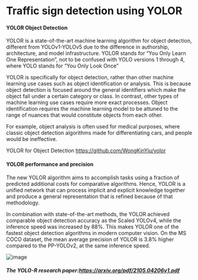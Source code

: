 # Traffic sign detection using YOLOR

#### YOLOR Object Detection

YOLOR is a state-of-the-art machine learning algorithm for object detection, different from YOLOv1-YOLOv5 due to the difference in authorship, architecture, and model infrastructure. YOLOR stands for “You Only Learn One Representation”, not to be confused with YOLO versions 1 through 4, where YOLO stands for “You Only Look Once”


YOLOR is specifically for object detection, rather than other machine learning use cases such as object identification or analysis. This is because object detection is focused around the general identifiers which make the object fall under a certain category or class. In contrast, other types of machine learning use cases require more exact processes. Object identification requires the machine learning model to be attuned to the range of nuances that would constitute objects from each other.

For example, object analysis is often used for medical purposes, where classic object detection algorithms made for differentiating cars, and people would be ineffective.

YOLOR for Object Detection https://github.com/WongKinYiu/yolor

#### YOLOR performance and precision

The new YOLOR algorithm aims to accomplish tasks using a fraction of predicted additional costs for comparative algorithms. Hence, YOLOR is a unified network that can process implicit and explicit knowledge together and produce a general representation that is refined because of that methodology.

In combination with state-of-the-art methods, the YOLOR achieved comparable object detection accuracy as the Scaled YOLOv4, while the inference speed was increased by 88%. This makes YOLOR one of the fastest object detection algorithms in modern computer vision. On the MS COCO dataset, the mean average precision of YOLOR is 3.8% higher compared to the PP-YOLOv2, at the same inference speed.

![image](https://user-images.githubusercontent.com/50706192/150343624-d8839de3-5404-4dd3-b9cb-b96bd1a2ba85.png)

##### The YOLO-R research paper:https://arxiv.org/pdf/2105.04206v1.pdf
